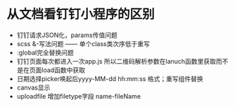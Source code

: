 # 从文档看钉钉小程序的区别
* 钉钉请求JSON化，params传值问题
* scss &-写法问题 —— 单个class类次序低于重写
* :global完全替换问题
* 钉钉页面每次都进入一次app.js 所以二维码解析参数在lanuch函数里获取而不是在页面load函数中获取
* 日期选择picker唤起后yyyy-MM-dd hh:mm:ss 格式；重写组件替换
* canvas显示
* uploadfile 增加filetype字段 name-fileName
